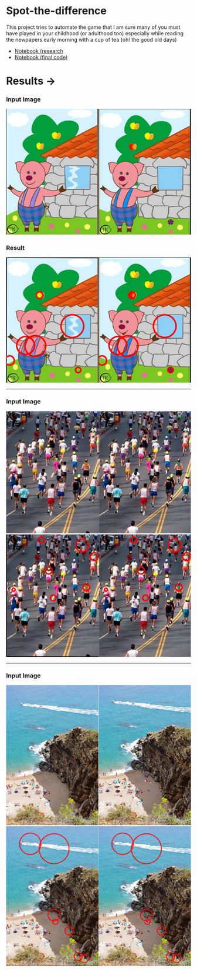 # Spot-the-difference

This project tries to automate the game that I am sure many of you must have played in your childhood (or adulthood too) especially while reading the newpapers early morning with a cup of tea (oh! the good old days)

- [Notebook (research](https://www.kaggle.com/code/kambojharyana/spot-the-difference-research?scriptVersionId=109173255)
- [Notebook (final code)](https://www.kaggle.com/code/kambojharyana/spot-the-difference-final-code)

# Results -> 
### Input Image 
![bear_input](input_images/bear_a.png)

### Result 
![bear_output](results/bear_a.png)
<hr> 

### Input Image 
![marathon](input_images/marathon_a.jpeg)
![marathon_output](results/marathon_a.jpeg)

<hr> 

### Input Image 
![beach](input_images/beach2_a.png)
![beach_output](results/beach2_a.png)
